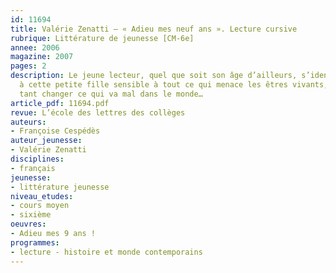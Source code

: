 ```yaml
---
id: 11694
title: Valérie Zenatti – « Adieu mes neuf ans ». Lecture cursive
rubrique: Littérature de jeunesse [CM-6e]
annee: 2006
magazine: 2007
pages: 2
description: Le jeune lecteur, quel que soit son âge d’ailleurs, s’identifiera facilement
  à cette petite fille sensible à tout ce qui menace les êtres vivants, et qui aimerait
  tant changer ce qui va mal dans le monde…
article_pdf: 11694.pdf
revue: L’école des lettres des collèges
auteurs:
- Françoise Cespédès
auteur_jeunesse:
- Valérie Zenatti
disciplines:
- français
jeunesse:
- littérature jeunesse
niveau_etudes:
- cours moyen
- sixième
oeuvres:
- Adieu mes 9 ans !
programmes:
- lecture - histoire et monde contemporains
---
```

